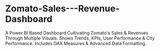 # Zomato-Sales---Revenue-Dashboard
A Power BI Based Dashboard Cultivating Zomato's Sales &amp; Revenues Through Multiple Visuals. Shows Trends, KPIs, User Performance &amp; City Performance. Includes DAX Measures &amp; Advanced Data Formatting.
